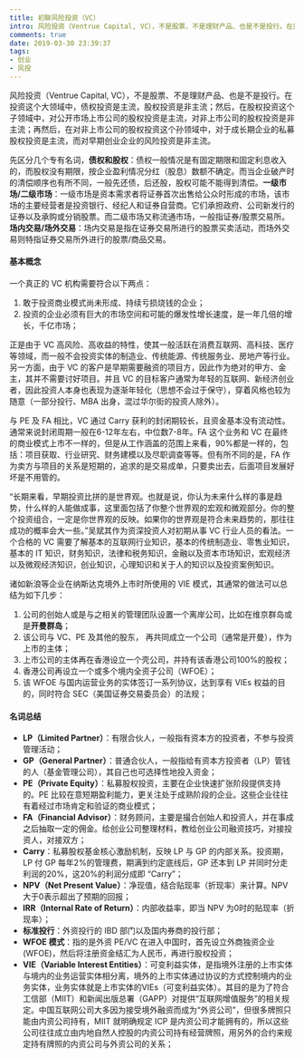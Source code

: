 ```yaml
---
title: 初聊风险投资（VC）
intro: 风险投资（Ventrue Capital, VC），不是股票、不是理财产品、也是不是投行。在投资这个大领域中，债权投资是主流，股权投资是非主流；然后，在股权投资这个子领域中，对公开市场上市公司的股权投资是主流，对非上市公司的股权投资是非主流；再然后，在对非上市公司的股权投资这个孙领域中，对于成长期企业的私募股权投资是主流，而对早期创业企业的风险投资是非主流。
comments: true
date: 2019-03-30 23:39:37
tags:
- 创业
- 风投
---
```


风险投资（Ventrue Capital, VC），不是股票、不是理财产品、也是不是投行。在投资这个大领域中，债权投资是主流，股权投资是非主流；然后，在股权投资这个子领域中，对公开市场上市公司的股权投资是主流，对非上市公司的股权投资是非主流；再然后，在对非上市公司的股权投资这个孙领域中，对于成长期企业的私募股权投资是主流，而对早期创业企业的风险投资是非主流。

先区分几个专有名词，**债权和股权**：债权一般情况是有固定期限和固定利息收入的，而股权没有期限，按企业盈利情况分红（股息）数额不确定。而当企业破产时的清偿顺序也有所不同，一般先还债，后还股，股权可能不能得到清偿。**一级市场/二级市场**：一级市场是资本需求者将证券首次出售给公众时形成的市场，该市场的主要经营者是投资银行、经纪人和证券自营商。它们承担政府、公司新发行的证券以及承购或分销股票。而二级市场又称流通市场，一般指证券/股票交易所。**场内交易/场外交易**：场内交易是指在证券交易所进行的股票买卖活动，而场外交易则特指证券交易所外进行的股票/商品交易。


#### 基本概念

一个真正的 VC 机构需要符合以下两点：

1. 敢于投资商业模式尚未形成、持续亏损烧钱的企业；
2. 投资的企业必须有巨大的市场空间和可能的爆发性增长速度，是一年几倍的增长，千亿市场；

正是由于 VC 高风险、高收益的特性，使其一般活跃在消费互联网、高科技、医疗等领域，而一般不会投资实体的制造业、传统能源、传统服务业、房地产等行业。另一方面，由于 VC 的客户是早期需要融资的项目方，因此作为绝对的甲方、金主，其并不需要讨好项目。并且 VC 的目标客户通常为年轻的互联网、新经济创业者，因此投资人本身也表现为逐渐年轻化（思想不会过于保守），穿着风格也较为随意（一部分投行、MBA 出身，混过华尔街的投资人除外）。

与 PE 及 FA 相比，VC 通过 Carry 获利的封闭期较长，且资金基本没有流动性。通常来说封闭周期一般在6-12年左右，中位数7-8年。FA 这个业务和 VC 在最终的商业模式上市不一样的，但是从工作涵盖的范围上来看，90%都是一样的，包括：项目获取、行业研究、财务建模以及尽职调查等等。但有所不同的是，FA 作为卖方与项目的关系是短期的，追求的是交易成单，只要卖出去，后面项目发展好坏是不用管的。

“长期来看，早期投资比拼的是世界观。也就是说，你认为未来什么样的事是趋势，什么样的人能做成事，这里面包括了你整个世界观的宏观和微观部分。你的整个投资组合，一定是你世界观的反映。如果你的世界观是符合未来趋势的，那往往成功的概率会大一些。”吴斌其作为资深投资人对初期从事 VC 行业人员的看法。一个合格的 VC 需要了解基本的互联网行业知识，基本的传统制造业、零售业知识，基本的 IT 知识，财务知识，法律和税务知识，金融以及资本市场知识，宏观经济以及微观经济知识，创业知识，心理知识和关于人的知识以及投资案例知识。

诸如新浪等企业在纳斯达克境外上市时所使用的 VIE 模式，其通常的做法可以总结为如下几步：

1. 公司的创始人或是与之相关的管理团队设置一个离岸公司，比如在维京群岛或是**开曼群岛**；
2. 该公司与 VC、PE 及其他的股东， 再共同成立一个公司（通常是开曼），作为上市的主体；
3. 上市公司的主体再在香港设立一个壳公司，并持有该香港公司100%的股权；
4. 香港公司再设立一个或多个境内全资子公司（WFOE）；
5. 该 WFOE 与国内运营业务的实体签订一系列协议，达到享有 VIEs 权益的目的，同时符合 SEC（美国证券交易委员会）的法规；

#### 名词总结

* **LP（Limited Partner）**：有限合伙人，一般指有资本方的投资者，不参与投资管理活动；
* **GP（General Partner）**：普通合伙人，一般指给有资本方投资者（LP）管钱的人（基金管理公司），其自己也可选择性地投入资金；
* **PE（Private Equity）**：私募股权投资，主要在企业快速扩张阶段提供支持的。PE 比较在意短期盈利能力，更关注处于成熟阶段的企业。这些企业往往有着经过市场肯定和验证的商业模式；
* **FA（Financial Advisor）**：财务顾问，主要是撮合创始人和投资人，并在事成之后抽取一定的佣金。给创业公司整理材料，教给创业公司融资技巧，对接投资人，对接双方；
* **Carry**：私募股权基金核心激励机制，反映 LP 与 GP 的内部关系。投资期，LP 付 GP 每年2%的管理费，期满到约定底线后，GP 还本到 LP 并同时分走利润的20%，这20%的利润分成即 “Carry”；
* **NPV（Net Present Value）**：净现值，结合贴现率（折现率）来计算。NPV 大于0表示超出了预期的回报；
* **IRR（Internal Rate of Return）**：内部收益率，即当 NPV 为0时的贴现率（折现率）；
* **标准投行**：外资投行的 IBD 部门以及国内券商的投行部；
* **WFOE 模式**：指的是外资 PE/VC 在进入中国时，首先设立外商独资企业 (WFOE)，然后将注册资金结汇为人民币，再进行股权投资；
* **VIE（Variable Interest Entities）**：可变利益实体，是指境外注册的上市实体与境内的业务运营实体相分离，境外的上市实体通过协议的方式控制境内的业务实体，业务实体就是上市实体的VIEs（可变利益实体）。其目的是为了符合工信部（MIIT）和新闻出版总署（GAPP）对提供“互联网增值服务”的相关规定。中国互联网公司大多因为接受境外融资而成为“外资公司”，但很多牌照只能由内资公司持有，MIIT 就明确规定 ICP 是内资公司才能拥有的，所以这些公司往往成立由内地自然人控股的内资公司持有经营牌照，用另外的合约来规定持有牌照的内资公司与外资公司的关系；
